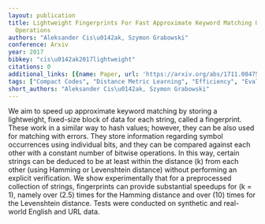 ```yaml
---
layout: publication
title: Lightweight Fingerprints For Fast Approximate Keyword Matching Using Bitwise
  Operations
authors: "Aleksander Cis\u0142ak, Szymon Grabowski"
conference: Arxiv
year: 2017
bibkey: "cis\u0142ak2017lightweight"
citations: 0
additional_links: [{name: Paper, url: 'https://arxiv.org/abs/1711.08475'}]
tags: ["Compact Codes", "Distance Metric Learning", "Efficiency", "Evaluation", "Hashing Methods", "Memory Efficiency", "Similarity Search"]
short_authors: "Aleksander Cis\u0142ak, Szymon Grabowski"
---
```

We aim to speed up approximate keyword matching by storing a lightweight,
fixed-size block of data for each string, called a fingerprint. These work in a
similar way to hash values; however, they can be also used for matching with
errors. They store information regarding symbol occurrences using individual
bits, and they can be compared against each other with a constant number of
bitwise operations. In this way, certain strings can be deduced to be at least
within the distance \(k\) from each other (using Hamming or Levenshtein distance)
without performing an explicit verification. We show experimentally that for a
preprocessed collection of strings, fingerprints can provide substantial
speedups for \(k = 1\), namely over \(2.5\) times for the Hamming distance and over
\(10\) times for the Levenshtein distance. Tests were conducted on synthetic and
real-world English and URL data.